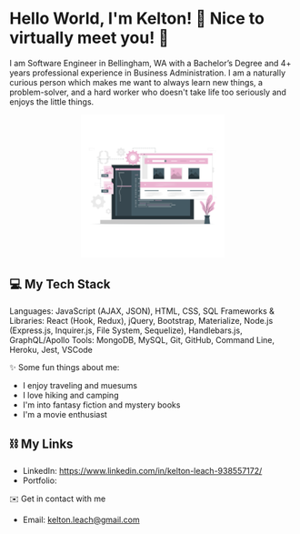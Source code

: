 <!-- <p align="center">
<img 
     src='' 
     alt='cute computer icon'
     width='100%'
     style='margin: 0 auto'
/>
</p> -->

# Hello World, I'm Kelton! 👋 Nice to virtually meet you! 🙂

I am Software Engineer in Bellingham, WA with a Bachelor’s Degree and 4+ years professional experience in Business Administration. I am a naturally curious person which makes me want to always learn new things, a problem-solver, and a hard worker who doesn't take life too seriously and enjoys the little things.

<p align="center">
<img 
     src='./Static website-cuate.png' 
     alt='cute computer icon'
     width='50%'
     style='margin: 0 auto'
/>
</p>

## 💻 My Tech Stack<br>

Languages: JavaScript (AJAX, JSON), HTML, CSS, SQL
Frameworks & Libraries: React (Hook, Redux), jQuery, Bootstrap, Materialize,  Node.js  (Express.js, Inquirer.js, File System, Sequelize), Handlebars.js, GraphQL/Apollo
Tools:  MongoDB, MySQL, Git, GitHub, Command Line, Heroku, Jest, VSCode 

✨ Some fun things about me:
* I enjoy traveling and muesums
* I love hiking and camping
* I'm into fantasy fiction and mystery books
* I'm a movie enthusiast



## ⛓ My Links
* LinkedIn: https://www.linkedin.com/in/kelton-leach-938557172/
* Portfolio: 

✉️ Get in contact with me 
* Email: kelton.leach@gmail.com